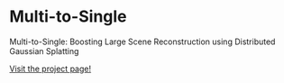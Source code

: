# Multi-to-Single
Multi-to-Single: Boosting Large Scene Reconstruction using Distributed Gaussian Splatting

[Visit the project page!](https://mnseong.github.io/multi-to-single.github.io/)
